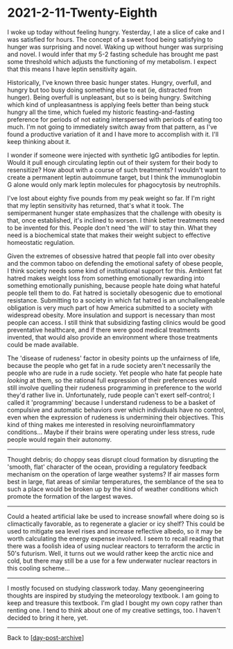 # 2021-2-11-Twenty-Eighth

I woke up today without feeling hungry.  Yesterday, I ate a slice of cake and I was satisfied for hours.  The concept of a sweet food being satisfying to hunger was surprising and novel.  Waking up without hunger was surprising and novel.  I would infer that my 5-2 fasting schedule has brought me past some threshold which adjusts the functioning of my metabolism.  I expect that this means I have leptin sensitivity again.

Historically, I've known three basic hunger states.  Hungry, overfull, and hungry but too busy doing something else to eat (ie, distracted from hunger).  Being overfull is unpleasant, but so is being hungry.  Switching which kind of unpleasantness is applying feels better than being stuck hungry all the time, which fueled my historic feasting-and-fasting preference for periods of not eating interspersed with periods of eating too much.  I'm not going to immediately switch away from that pattern, as I've found a productive variation of it and I have more to accomplish with it.  I'll keep thinking about it.

I wonder if someone were injected with synthetic IgG antibodies for leptin.  Would it pull enough circulating leptin out of their system for their body to resensitize?  How about with a course of such treatments?  I wouldn't want to create a permanent leptin autoimmune target, but I think the immunoglobin G alone would only mark leptin molecules for phagocytosis by neutrophils.

I've lost about eighty five pounds from my peak weight so far.  If I'm right that my leptin sensitivity has returned, that's what it took.  The semipermanent hunger state emphasizes that the challenge with obesity is that, once established, it's inclined to worsen.  I think better treatments need to be invented for this.  People don't need 'the will' to stay thin.  What they need is a biochemical state that makes their weight subject to effective homeostatic regulation.

Given the extremes of obsessive hatred that people fall into over obesity and the common taboo on defending the emotional safety of obese people, I think society needs some kind of institutional support for this.  Ambient fat hatred makes weight loss from something emotionally rewarding into something emotionally punishing, because people hate doing what hateful people tell them to do.  Fat hatred is societally obesogenic due to emotional resistance.  Submitting to a society in which fat hatred is an unchallengeable obligation is very much part of how America submitted to a society with widespread obesity.  More insulation and support is necessary than most people can access.  I still think that subsidizing fasting clinics would be good preventative healthcare, and if there were good medical treatments invented, that would also provide an environment where those treatments could be made available.

The 'disease of rudeness' factor in obesity points up the unfairness of life, because the people who get fat in a rude society aren't necessarily the people who are rude in a rude society.  Yet people who hate fat people hate *looking* at them, so the rational full expression of their preferences would still involve quelling their rudeness programming in preference to the world they'd rather live in.  Unfortunately, rude people can't exert self-control; I called it 'programming' because I understand rudeness to be a basket of compulsive and automatic behaviors over which individuals have no control, even when the expression of rudeness is undermining their objectives.  This kind of thing makes me interested in resolving neuroinflammatory conditions...  Maybe if their brains were operating under less stress, rude people would regain their autonomy.

---
Thought debris; do choppy seas disrupt cloud formation by disrupting the 'smooth, flat' character of the ocean, providing a regulatory feedback mechanism on the operation of large weather systems?  If air masses form best in large, flat areas of similar temperatures, the semblance of the sea to such a place would be broken up by the kind of weather conditions which promote the formation of the largest waves.  

---
Could a heated artificial lake be used to increase snowfall where doing so is climactically favorable, as to regenerate a glacier or icy shelf?  This could be used to mitigate sea level rises and increase reflective albedo, so it may be worth calculating the energy expense involved.  I seem to recall reading that there was a foolish idea of using nuclear reactors to terraform the arctic in 50's futurism.  Well, it turns out we would rather keep the arctic nice and cold, but there may still be a use for a few underwater nuclear reactors in this cooling scheme...

---
I mostly focused on studying classwork today.  Many geoengineering thoughts are inspired by studying the meteorology textbook.  I am going to keep and treasure this textbook.  I'm glad I bought my own copy rather than renting one.  I tend to think about one of my creative settings, too.  I haven't decided to bring it here, yet.

---
Back to [[day-post-archive]]


[//begin]: # "Autogenerated link references for markdown compatibility"
[day-post-archive]: day-post-archive.md "Day Post Archive"
[//end]: # "Autogenerated link references"